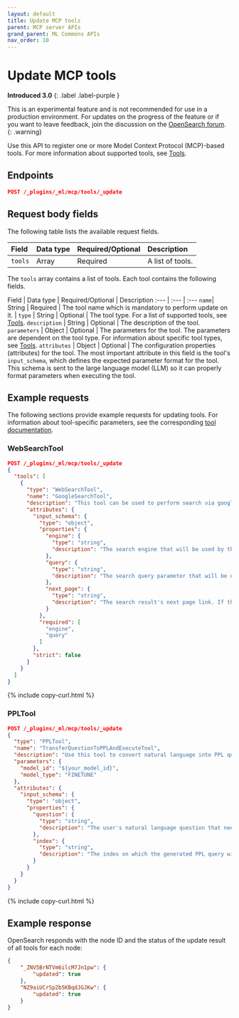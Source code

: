 ```yaml
---
layout: default
title: Update MCP tools 
parent: MCP server APIs
grand_parent: ML Commons APIs
nav_order: 10
---
```


# Update MCP tools
**Introduced 3.0**
{: .label .label-purple }

This is an experimental feature and is not recommended for use in a production environment. For updates on the progress of the feature or if you want to leave feedback, join the discussion on the [OpenSearch forum](https://forum.opensearch.org/).    
{: .warning}

Use this API to register one or more Model Context Protocol (MCP)-based tools. For more information about supported tools, see [Tools]({{site.url}}{{site.baseurl}}/ml-commons-plugin/agents-tools/tools/index/).

## Endpoints

```json
POST /_plugins/_ml/mcp/tools/_update
```

## Request body fields

The following table lists the available request fields.

Field | Data type | Required/Optional | Description
:---  | :--- | :--- | :--- 
`tools` | Array | Required | A list of tools. 


The `tools` array contains a list of tools. Each tool contains the following fields.

Field | Data type | Required/Optional | Description
:---  | :--- | :---
`name`| String | Required | The tool name which is mandatory to perform update on it. |
`type` | String | Optional | The tool type. For a list of supported tools, see [Tools]({{site.url}}{{site.baseurl}}/ml-commons-plugin/agents-tools/tools/index/). 
`description` | String | Optional | The description of the tool.
`parameters` | Object | Optional | The parameters for the tool. The parameters are dependent on the tool type. For information about specific tool types, see [Tools]({{site.url}}{{site.baseurl}}/ml-commons-plugin/agents-tools/tools/index/).
`attributes` | Object | Optional | The configuration properties (attributes) for the tool. The most important attribute in this field is the tool's `input_schema`, which defines the expected parameter format for the tool. This schema is sent to the large language model (LLM) so it can properly format parameters when executing the tool.


## Example requests

The following sections provide example requests for updating tools. For information about tool-specific parameters, see the corresponding [tool documentation]({{site.url}}{{site.baseurl}}/ml-commons-plugin/agents-tools/tools/index/).

### WebSearchTool

```json
POST /_plugins/_ml/mcp/tools/_update
{
  "tools": [
    {
      "type": "WebSearchTool",
      "name": "GoogleSearchTool",
      "description": "This tool can be used to perform search via google engine and parse the content of the searched results",
      "attributes": {
        "input_schema": {
          "type": "object",
          "properties": {
            "engine": {
              "type": "string",
              "description": "The search engine that will be used by the tool."
            },
            "query": {
              "type": "string",
              "description": "The search query parameter that will be used by the engine to perform the search."
            },
            "next_page": {
              "type": "string",
              "description": "The search result's next page link. If this is provided, the WebSearchTool will fetch the next page results using this link and crawl the links on the page."
            }
          },
          "required": [
            "engine",
            "query"
          ]
        },
        "strict": false
      }
    }
  ]
}
```
{% include copy-curl.html %}

### PPLTool

```json
POST /_plugins/_ml/mcp/tools/_update
{
  "type": "PPLTool",
  "name": "TransferQuestionToPPLAndExecuteTool",
  "description": "Use this tool to convert natural language into PPL queries and execute them. Use this tool after you know the index name; otherwise, call IndexRoutingTool first. The input parameters are: {index: IndexName, question: UserQuestion}",
  "parameters": {
    "model_id": "${your_model_id}",
    "model_type": "FINETUNE"
  },
  "attributes": {
    "input_schema": {
      "type": "object",
      "properties": {
        "question": {
          "type": "string",
          "description": "The user's natural language question that needs to be converted to PPL."
        },
        "index": {
          "type": "string",
          "description": "The index on which the generated PPL query will be executed."
        }
      }
    }
  }
}
```
{% include copy-curl.html %}

## Example response

OpenSearch responds with the node ID and the status of the update result of all tools for each node:

```json
{
    "_ZNV5BrNTVm6ilcM7Jn1pw": {
        "updated": true
    },
    "NZ9aiUCrSp2b5KBqdJGJKw": {
        "updated": true
    }
}
```